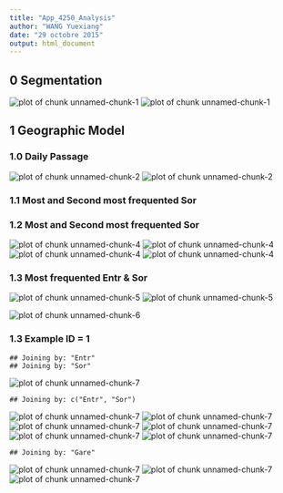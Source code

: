 ```yaml
---
title: "App_4250_Analysis"
author: "WANG Yuexiang"
date: "29 octobre 2015"
output: html_document
---
```


## 0 Segmentation
![plot of chunk unnamed-chunk-1](figure/unnamed-chunk-1-1.png) ![plot of chunk unnamed-chunk-1](figure/unnamed-chunk-1-2.png) 

## 1 Geographic Model

### 1.0 Daily Passage

![plot of chunk unnamed-chunk-2](figure/unnamed-chunk-2-1.png) ![plot of chunk unnamed-chunk-2](figure/unnamed-chunk-2-2.png) 

### 1.1 Most and Second most frequented Sor




### 1.2 Most and Second most frequented Sor

![plot of chunk unnamed-chunk-4](figure/unnamed-chunk-4-1.png) ![plot of chunk unnamed-chunk-4](figure/unnamed-chunk-4-2.png) ![plot of chunk unnamed-chunk-4](figure/unnamed-chunk-4-3.png) ![plot of chunk unnamed-chunk-4](figure/unnamed-chunk-4-4.png) 

### 1.3 Most frequented Entr & Sor

![plot of chunk unnamed-chunk-5](figure/unnamed-chunk-5-1.png) ![plot of chunk unnamed-chunk-5](figure/unnamed-chunk-5-2.png) 

![plot of chunk unnamed-chunk-6](figure/unnamed-chunk-6-1.png) 


### 1.3 Example ID = 1


```
## Joining by: "Entr"
## Joining by: "Sor"
```

![plot of chunk unnamed-chunk-7](figure/unnamed-chunk-7-1.png) 

```
## Joining by: c("Entr", "Sor")
```

![plot of chunk unnamed-chunk-7](figure/unnamed-chunk-7-2.png) ![plot of chunk unnamed-chunk-7](figure/unnamed-chunk-7-3.png) ![plot of chunk unnamed-chunk-7](figure/unnamed-chunk-7-4.png) ![plot of chunk unnamed-chunk-7](figure/unnamed-chunk-7-5.png) ![plot of chunk unnamed-chunk-7](figure/unnamed-chunk-7-6.png) ![plot of chunk unnamed-chunk-7](figure/unnamed-chunk-7-7.png) 

```
## Joining by: "Gare"
```

![plot of chunk unnamed-chunk-7](figure/unnamed-chunk-7-8.png) ![plot of chunk unnamed-chunk-7](figure/unnamed-chunk-7-9.png) ![plot of chunk unnamed-chunk-7](figure/unnamed-chunk-7-10.png) 
